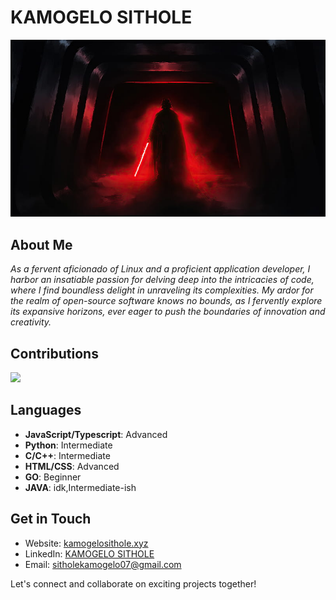 # KAMOGELO SITHOLE

![Darth Vader](darth-vader.jpg)

## About Me

*As a fervent aficionado of Linux and a proficient application developer, I harbor an insatiable passion for delving deep into the intricacies of code, where I find boundless delight in unraveling its complexities. My ardor for the realm of open-source software knows no bounds, as I fervently explore its expansive horizons, ever eager to push the boundaries of innovation and creativity.*

## Contributions

![](https://github-readme-streak-stats.herokuapp.com/?user=K4MOGELO&theme=react&hide_border=false)

## Languages

- **JavaScript/Typescript**: Advanced
- **Python**: Intermediate
- **C/C++**: Intermediate
- **HTML/CSS**: Advanced
- **GO**: Beginner
- **JAVA**: idk,Intermediate-ish

## Get in Touch

- Website: [kamogelosithole.xyz](https://kamogelosithole.xyz)
- LinkedIn: [KAMOGELO SITHOLE](https://www.linkedin.com/in/kamogelosithole/)
- Email: sitholekamogelo07@gmail.com

Let's connect and collaborate on exciting projects together!
